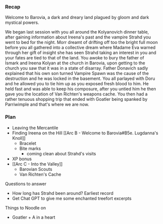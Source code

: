 ### Recap
Welcome to Barovia, a dark and dreary land plagued by gloom and dark mystical powers. 

We began last session with you all around the Kolyanovich dinner table, after gaining information about Ireena's past and the vampire Strahd you went to bed for the night. Morr dreamt of drifting off too the bright full moon before you all gathered into a collective dream where Madame Eva warned through her gift of insight she has seen Strahd taking an interest in you and your fates are tied to that of the land. You awoke to bury the father of Ismark and Ireena Kolyan at the church in Barovia, upon getting to the church you saw that it was in a state of disarray. Father Donavich sadly explained that his own son turned Vampire Spawn was the cause of the destruction and he was locked in the basement. You all parlayed with Doru and he allowed you to tie him up as you exposed fresh blood to him. He held fast and was able to keep his composure, after you untied him he then gave you the location of Van Richten's weapons cache. You then had a rather tenuous shopping trip that ended with Goatler being spanked by Parriwimple and that's where we are now.
### Plan
- Leaving the Mercantile
- Finding Ireena on the Hill [[Arc B - Welcome to Barovia#B5e. Lugdanna's Knoll]]
	- Bracelet
	- Bite marks
		- coming clean about Strahd's visits
- XP bonus
- [[Arc C - Into the Valley]]
	- Barovian Scouts
	- Van Richten's Cache

Questions to answer
- How long has Strahd been around? Earliest record
- Get Chat GPT to give me some enchanted treefort excerpts

Things to Noodle on
- Goatler + A in a heart